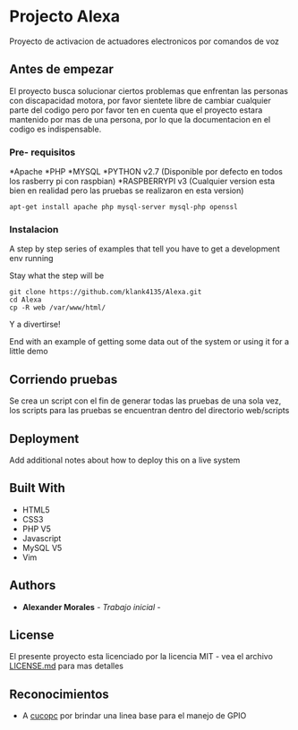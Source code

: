 # Projecto Alexa 
Proyecto de activacion de actuadores electronicos por comandos de voz

## Antes de empezar
El proyecto busca solucionar ciertos problemas que enfrentan las personas con
discapacidad motora, por favor sientete libre de cambiar cualquier parte del codigo
pero por favor ten en cuenta que el proyecto estara mantenido por mas de una persona,
por lo que la documentacion en el codigo es indispensable.

### Pre- requisitos
*Apache
*PHP
*MYSQL
*PYTHON v2.7 (Disponible por defecto en todos los rasberry pi con raspbian)
*RASPBERRYPI v3 (Cualquier version esta bien en realidad pero las pruebas se realizaron en esta version)


```
apt-get install apache php mysql-server mysql-php openssl
```

### Instalacion

A step by step series of examples that tell you have to get a development env running

Stay what the step will be

```
git clone https://github.com/klank4135/Alexa.git
cd Alexa
cp -R web /var/www/html/
```
Y a divertirse!


End with an example of getting some data out of the system or using it for a little demo

## Corriendo pruebas
Se crea un script con el fin de generar todas las pruebas de una sola vez, los scripts para las pruebas se encuentran dentro del directorio web/scripts


## Deployment

Add additional notes about how to deploy this on a live system

## Built With
* HTML5
* CSS3
* PHP V5
* Javascript
* MySQL V5
* Vim

## Authors

* **Alexander Morales** - *Trabajo inicial* -

## License

El presente proyecto esta licenciado por la licencia MIT - vea el archivo [LICENSE.md](LICENSE.md) para mas detalles

## Reconocimientos

* A [cucopc](https://cucopc.es/) por brindar una linea base para el manejo de GPIO

